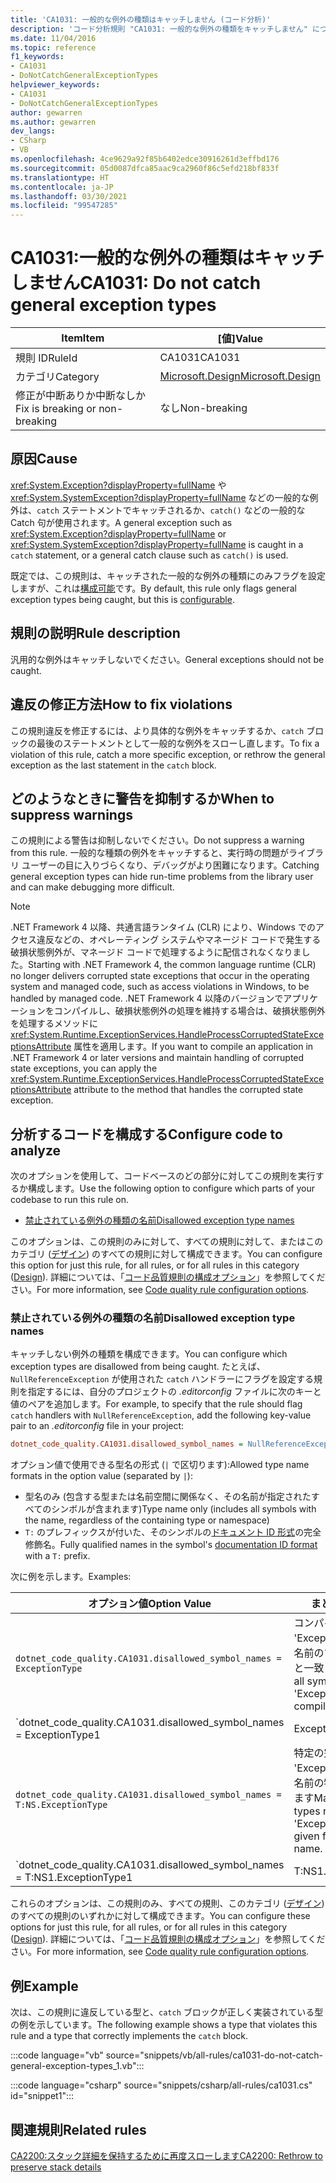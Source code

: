 ```yaml
---
title: 'CA1031: 一般的な例外の種類はキャッチしません (コード分析)'
description: 'コード分析規則 "CA1031: 一般的な例外の種類をキャッチしません" について説明します'
ms.date: 11/04/2016
ms.topic: reference
f1_keywords:
- CA1031
- DoNotCatchGeneralExceptionTypes
helpviewer_keywords:
- CA1031
- DoNotCatchGeneralExceptionTypes
author: gewarren
ms.author: gewarren
dev_langs:
- CSharp
- VB
ms.openlocfilehash: 4ce9629a92f85b6402edce30916261d3effbd176
ms.sourcegitcommit: 05d0087dfca85aac9ca2960f86c5efd218bf833f
ms.translationtype: HT
ms.contentlocale: ja-JP
ms.lasthandoff: 03/30/2021
ms.locfileid: "99547285"
---
```

# <a name="ca1031-do-not-catch-general-exception-types"></a><span data-ttu-id="11176-103">CA1031:一般的な例外の種類はキャッチしません</span><span class="sxs-lookup"><span data-stu-id="11176-103">CA1031: Do not catch general exception types</span></span>

| <span data-ttu-id="11176-104">Item</span><span class="sxs-lookup"><span data-stu-id="11176-104">Item</span></span>                                     | <span data-ttu-id="11176-105">[値]</span><span class="sxs-lookup"><span data-stu-id="11176-105">Value</span></span>            |
|------------------------------------------|------------------|
| <span data-ttu-id="11176-106">規則 ID</span><span class="sxs-lookup"><span data-stu-id="11176-106">RuleId</span></span>                                   | <span data-ttu-id="11176-107">CA1031</span><span class="sxs-lookup"><span data-stu-id="11176-107">CA1031</span></span>           |
| <span data-ttu-id="11176-108">カテゴリ</span><span class="sxs-lookup"><span data-stu-id="11176-108">Category</span></span>                                 | [<span data-ttu-id="11176-109">Microsoft.Design</span><span class="sxs-lookup"><span data-stu-id="11176-109">Microsoft.Design</span></span>](design-warnings.md) |
| <span data-ttu-id="11176-110">修正が中断ありか中断なしか</span><span class="sxs-lookup"><span data-stu-id="11176-110">Fix is breaking or non-breaking</span></span> | <span data-ttu-id="11176-111">なし</span><span class="sxs-lookup"><span data-stu-id="11176-111">Non-breaking</span></span>     |

## <a name="cause"></a><span data-ttu-id="11176-112">原因</span><span class="sxs-lookup"><span data-stu-id="11176-112">Cause</span></span>

<span data-ttu-id="11176-113"><xref:System.Exception?displayProperty=fullName> や <xref:System.SystemException?displayProperty=fullName> などの一般的な例外は、`catch` ステートメントでキャッチされるか、`catch()` などの一般的な Catch 句が使用されます。</span><span class="sxs-lookup"><span data-stu-id="11176-113">A general exception such as <xref:System.Exception?displayProperty=fullName> or <xref:System.SystemException?displayProperty=fullName> is caught in a `catch` statement, or a general catch clause such as `catch()` is used.</span></span>

<span data-ttu-id="11176-114">既定では、この規則は、キャッチされた一般的な例外の種類にのみフラグを設定しますが、これは[構成可能](#configure-code-to-analyze)です。</span><span class="sxs-lookup"><span data-stu-id="11176-114">By default, this rule only flags general exception types being caught, but this is [configurable](#configure-code-to-analyze).</span></span>

## <a name="rule-description"></a><span data-ttu-id="11176-115">規則の説明</span><span class="sxs-lookup"><span data-stu-id="11176-115">Rule description</span></span>

<span data-ttu-id="11176-116">汎用的な例外はキャッチしないでください。</span><span class="sxs-lookup"><span data-stu-id="11176-116">General exceptions should not be caught.</span></span>

## <a name="how-to-fix-violations"></a><span data-ttu-id="11176-117">違反の修正方法</span><span class="sxs-lookup"><span data-stu-id="11176-117">How to fix violations</span></span>

<span data-ttu-id="11176-118">この規則違反を修正するには、より具体的な例外をキャッチするか、`catch` ブロックの最後のステートメントとして一般的な例外をスローし直します。</span><span class="sxs-lookup"><span data-stu-id="11176-118">To fix a violation of this rule, catch a more specific exception, or rethrow the general exception as the last statement in the `catch` block.</span></span>

## <a name="when-to-suppress-warnings"></a><span data-ttu-id="11176-119">どのようなときに警告を抑制するか</span><span class="sxs-lookup"><span data-stu-id="11176-119">When to suppress warnings</span></span>

<span data-ttu-id="11176-120">この規則による警告は抑制しないでください。</span><span class="sxs-lookup"><span data-stu-id="11176-120">Do not suppress a warning from this rule.</span></span> <span data-ttu-id="11176-121">一般的な種類の例外をキャッチすると、実行時の問題がライブラリ ユーザーの目に入りづらくなり、デバッグがより困難になります。</span><span class="sxs-lookup"><span data-stu-id="11176-121">Catching general exception types can hide run-time problems from the library user and can make debugging more difficult.</span></span>

> [!NOTE]
> <span data-ttu-id="11176-122">.NET Framework 4 以降、共通言語ランタイム (CLR) により、Windows でのアクセス違反などの、オペレーティング システムやマネージド コードで発生する破損状態例外が、マネージド コードで処理するように配信されなくなりました。</span><span class="sxs-lookup"><span data-stu-id="11176-122">Starting with .NET Framework 4, the common language runtime (CLR) no longer delivers corrupted state exceptions that occur in the operating system and managed code, such as access violations in Windows, to be handled by managed code.</span></span> <span data-ttu-id="11176-123">.NET Framework 4 以降のバージョンでアプリケーションをコンパイルし、破損状態例外の処理を維持する場合は、破損状態例外を処理するメソッドに <xref:System.Runtime.ExceptionServices.HandleProcessCorruptedStateExceptionsAttribute> 属性を適用します。</span><span class="sxs-lookup"><span data-stu-id="11176-123">If you want to compile an application in .NET Framework 4 or later versions and maintain handling of corrupted state exceptions, you can apply the <xref:System.Runtime.ExceptionServices.HandleProcessCorruptedStateExceptionsAttribute> attribute to the method that handles the corrupted state exception.</span></span>

## <a name="configure-code-to-analyze"></a><span data-ttu-id="11176-124">分析するコードを構成する</span><span class="sxs-lookup"><span data-stu-id="11176-124">Configure code to analyze</span></span>

<span data-ttu-id="11176-125">次のオプションを使用して、コードベースのどの部分に対してこの規則を実行するか構成します。</span><span class="sxs-lookup"><span data-stu-id="11176-125">Use the following option to configure which parts of your codebase to run this rule on.</span></span>

- [<span data-ttu-id="11176-126">禁止されている例外の種類の名前</span><span class="sxs-lookup"><span data-stu-id="11176-126">Disallowed exception type names</span></span>](#disallowed-exception-type-names)

<span data-ttu-id="11176-127">このオプションは、この規則のみに対して、すべての規則に対して、またはこのカテゴリ ([デザイン](design-warnings.md)) のすべての規則に対して構成できます。</span><span class="sxs-lookup"><span data-stu-id="11176-127">You can configure this option for just this rule, for all rules, or for all rules in this category ([Design](design-warnings.md)).</span></span> <span data-ttu-id="11176-128">詳細については、「[コード品質規則の構成オプション](../code-quality-rule-options.md)」を参照してください。</span><span class="sxs-lookup"><span data-stu-id="11176-128">For more information, see [Code quality rule configuration options](../code-quality-rule-options.md).</span></span>

### <a name="disallowed-exception-type-names"></a><span data-ttu-id="11176-129">禁止されている例外の種類の名前</span><span class="sxs-lookup"><span data-stu-id="11176-129">Disallowed exception type names</span></span>

<span data-ttu-id="11176-130">キャッチしない例外の種類を構成できます。</span><span class="sxs-lookup"><span data-stu-id="11176-130">You can configure which exception types are disallowed from being caught.</span></span> <span data-ttu-id="11176-131">たとえば、`NullReferenceException` が使用された `catch` ハンドラーにフラグを設定する規則を指定するには、自分のプロジェクトの *.editorconfig* ファイルに次のキーと値のペアを追加します。</span><span class="sxs-lookup"><span data-stu-id="11176-131">For example, to specify that the rule should flag `catch` handlers with `NullReferenceException`, add the following key-value pair to an *.editorconfig* file in your project:</span></span>

```ini
dotnet_code_quality.CA1031.disallowed_symbol_names = NullReferenceException
```

<span data-ttu-id="11176-132">オプション値で使用できる型名の形式 (`|` で区切ります):</span><span class="sxs-lookup"><span data-stu-id="11176-132">Allowed type name formats in the option value (separated by `|`):</span></span>

- <span data-ttu-id="11176-133">型名のみ (包含する型または名前空間に関係なく、その名前が指定されたすべてのシンボルが含まれます)</span><span class="sxs-lookup"><span data-stu-id="11176-133">Type name only (includes all symbols with the name, regardless of the containing type or namespace)</span></span>
- <span data-ttu-id="11176-134">`T:` のプレフィックスが付いた、そのシンボルの[ドキュメント ID 形式](../../../csharp/programming-guide/xmldoc/processing-the-xml-file.md#id-strings)の完全修飾名。</span><span class="sxs-lookup"><span data-stu-id="11176-134">Fully qualified names in the symbol's [documentation ID format](../../../csharp/programming-guide/xmldoc/processing-the-xml-file.md#id-strings) with a `T:` prefix.</span></span>

<span data-ttu-id="11176-135">次に例を示します。</span><span class="sxs-lookup"><span data-stu-id="11176-135">Examples:</span></span>

| <span data-ttu-id="11176-136">オプション値</span><span class="sxs-lookup"><span data-stu-id="11176-136">Option Value</span></span> | <span data-ttu-id="11176-137">まとめ</span><span class="sxs-lookup"><span data-stu-id="11176-137">Summary</span></span> |
| --- | --- |
|`dotnet_code_quality.CA1031.disallowed_symbol_names = ExceptionType` | <span data-ttu-id="11176-138">コンパイル内の 'ExceptionType' という名前のすべてのシンボルと一致します</span><span class="sxs-lookup"><span data-stu-id="11176-138">Matches all symbols named 'ExceptionType' in the compilation</span></span>
|`dotnet_code_quality.CA1031.disallowed_symbol_names = ExceptionType1|ExceptionType2` | <span data-ttu-id="11176-139">コンパイル内の 'ExceptionType1' または 'ExceptionType2' のいずれかの名前のすべてのシンボルと一致します</span><span class="sxs-lookup"><span data-stu-id="11176-139">Matches all symbols named either 'ExceptionType1' or 'ExceptionType2' in the compilation</span></span>
|`dotnet_code_quality.CA1031.disallowed_symbol_names = T:NS.ExceptionType` | <span data-ttu-id="11176-140">特定の完全修飾名の 'ExceptionType ' という名前の特定の型と一致します</span><span class="sxs-lookup"><span data-stu-id="11176-140">Matches specific types named 'ExceptionType' with given fully qualified name.</span></span>
|`dotnet_code_quality.CA1031.disallowed_symbol_names = T:NS1.ExceptionType1|T:NS1.ExceptionType2` | <span data-ttu-id="11176-141">それぞれの完全修飾名の 'ExceptionType1' と 'ExceptionType2' という名前の型と一致します</span><span class="sxs-lookup"><span data-stu-id="11176-141">Matches types named 'ExceptionType1' and 'ExceptionType2' with respective fully qualified names</span></span>

<span data-ttu-id="11176-142">これらのオプションは、この規則のみ、すべての規則、このカテゴリ ([デザイン](design-warnings.md)) のすべての規則のいずれかに対して構成できます。</span><span class="sxs-lookup"><span data-stu-id="11176-142">You can configure these options for just this rule, for all rules, or for all rules in this category ([Design](design-warnings.md)).</span></span> <span data-ttu-id="11176-143">詳細については、「[コード品質規則の構成オプション](../code-quality-rule-options.md)」を参照してください。</span><span class="sxs-lookup"><span data-stu-id="11176-143">For more information, see [Code quality rule configuration options](../code-quality-rule-options.md).</span></span>

## <a name="example"></a><span data-ttu-id="11176-144">例</span><span class="sxs-lookup"><span data-stu-id="11176-144">Example</span></span>

<span data-ttu-id="11176-145">次は、この規則に違反している型と、`catch` ブロックが正しく実装されている型の例を示しています。</span><span class="sxs-lookup"><span data-stu-id="11176-145">The following example shows a type that violates this rule and a type that correctly implements the `catch` block.</span></span>

:::code language="vb" source="snippets/vb/all-rules/ca1031-do-not-catch-general-exception-types_1.vb":::

:::code language="csharp" source="snippets/csharp/all-rules/ca1031.cs" id="snippet1":::

## <a name="related-rules"></a><span data-ttu-id="11176-146">関連規則</span><span class="sxs-lookup"><span data-stu-id="11176-146">Related rules</span></span>

[<span data-ttu-id="11176-147">CA2200:スタック詳細を保持するために再度スローします</span><span class="sxs-lookup"><span data-stu-id="11176-147">CA2200: Rethrow to preserve stack details</span></span>](ca2200.md)
